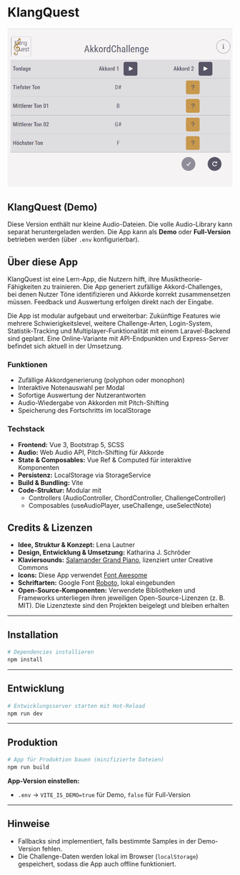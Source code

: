 # KlangQuest

![Screenshot der KlangQuest AkkordChallenge im Browser](public/images/KlangQuest_Screenshot.png "KlangQuest AkkordChallenge im Browser")

## KlangQuest (Demo)

Diese Version enthält nur kleine Audio-Dateien. Die volle Audio-Library kann separat heruntergeladen werden.
Die App kann als **Demo** oder **Full-Version** betrieben werden (über `.env` konfigurierbar).

## Über diese App

KlangQuest ist eine Lern-App, die Nutzern hilft, ihre Musiktheorie-Fähigkeiten zu trainieren. Die App generiert zufällige Akkord-Challenges, bei denen Nutzer Töne identifizieren und Akkorde korrekt zusammensetzen müssen. Feedback und Auswertung erfolgen direkt nach der Eingabe.

Die App ist modular aufgebaut und erweiterbar: Zukünftige Features wie mehrere Schwierigkeitslevel, weitere Challenge-Arten, Login-System, Statistik-Tracking und Multiplayer-Funktionalität mit einem Laravel-Backend sind geplant. Eine Online-Variante mit API-Endpunkten und Express-Server befindet sich aktuell in der Umsetzung.

### Funktionen
- Zufällige Akkordgenerierung (polyphon oder monophon)  
- Interaktive Notenauswahl per Modal  
- Sofortige Auswertung der Nutzerantworten  
- Audio-Wiedergabe von Akkorden mit Pitch-Shifting  
- Speicherung des Fortschritts im localStorage  

### Techstack
- **Frontend:** Vue 3, Bootstrap 5, SCSS  
- **Audio:** Web Audio API, Pitch-Shifting für Akkorde  
- **State & Composables:** Vue Ref & Computed für interaktive Komponenten  
- **Persistenz:** LocalStorage via StorageService  
- **Build & Bundling:** Vite  
- **Code-Struktur:** Modular mit  
  - Controllers (AudioController, ChordController, ChallengeController)  
  - Composables (useAudioPlayer, useChallenge, useSelectNote)  

## Credits & Lizenzen

- **Idee, Struktur & Konzept:** Lena Lautner  
- **Design, Entwicklung & Umsetzung:** Katharina J. Schröder  
- **Klaviersounds:** [Salamander Grand Piano](https://archive.org/details/SalamanderGrandPianoV3), lizenziert unter Creative Commons  
- **Icons:** Diese App verwendet [Font Awesome](https://fontawesome.com/)  
- **Schriftarten:** Google Font [Roboto](https://fonts.google.com/specimen/Roboto), lokal eingebunden  
- **Open-Source-Komponenten:** Verwendete Bibliotheken und Frameworks unterliegen ihren jeweiligen Open-Source-Lizenzen (z. B. MIT). Die Lizenztexte sind den Projekten beigelegt und bleiben erhalten  

---

## Installation

```bash
# Dependencies installieren
npm install
````

---

## Entwicklung

```bash
# Entwicklungsserver starten mit Hot-Reload
npm run dev
```

---

## Produktion

```bash
# App für Produktion bauen (minifizierte Dateien)
npm run build
```

**App-Version einstellen:**

* `.env` → `VITE_IS_DEMO=true` für Demo, `false` für Full-Version

---

## Hinweise

* Fallbacks sind implementiert, falls bestimmte Samples in der Demo-Version fehlen.
* Die Challenge-Daten werden lokal im Browser (`localStorage`) gespeichert, sodass die App auch offline funktioniert.

